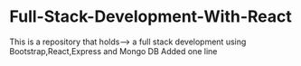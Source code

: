 # Full-Stack-Development-With-React
This is a repository that holds--> a full stack development using Bootstrap,React,Express and Mongo DB
Added one line
